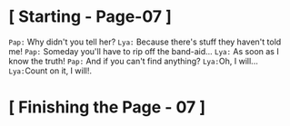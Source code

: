 #						     [ Starting - Page-07 ]

`Pap:` Why didn't you tell her?
`Lya:` Because there's stuff they haven't told me!
`Pap:` Someday you'll have to rip off the band-aid...
`Lya:` As soon as I know the truth!
`Pap:` And if you can't find anything?
`Lya:`Oh, I will...
`Lya:`Count on it, I will!.

#					       [  Finishing the Page - 07  ] 
